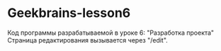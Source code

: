 # Geekbrains-lesson6
Код программы разрабатываемой в уроке 6: "Разработка проекта"
Страница редактирования вызывается через "/edit".
